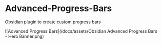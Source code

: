 # Advanced-Progress-Bars
Obsidian plugin to create custom progress bars

![Advanced Progress Bars](/docs/assets/Obsidian Advanced Progress Bars - Hero Banner.png)
